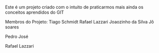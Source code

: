 Este é um projeto criado com o intuito de praticarmos mais ainda os conceitos aprendidos do GIT

Membros do Projeto:
Tiago Schmidt
Rafael Lazzari
Joaozinho da Silva
Jô soares

Pedro José
 
Rafael Lazzari

